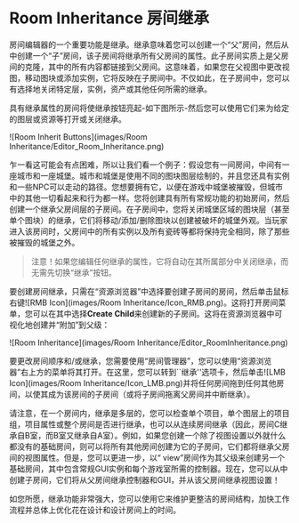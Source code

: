 # Room Inheritance 房间继承

房间编辑器的一个重要功能是继承。继承意味着您可以创建一个“父”房间，然后从中创建一个“子”房间，该子房间将继承所有父房间的属性。此子房间实质上是父房间的克隆，其中的所有内容都链接到父房间。这意味着，如果您在父视图中更改视图，移动图块或添加实例，它将反映在子房间中。不仅如此，在子房间中，您可以有选择地关闭特定层，实例，资产或其他任何所需的继承。

具有继承属性的房间将使继承按钮亮起-如下图所示-然后您可以使用它们来为给定的图层或资源等打开或关闭继承。

![Room Inherit Buttons](images/Room Inheritance/Editor_Room_Inheritance.png)

乍一看这可能会有点困难，所以让我们看一个例子：假设您有一间房间，中间有一座城市和一座城堡。城市和城堡是使用不同的图块图层绘制的，并且您还具有实例和一些NPC可以走动的路径。您想要拥有它，以便在游戏中城堡被摧毁，但城市中的其他一切看起来和行为都一样。您将创建具有所有常规功能的初始房间，然后创建一个继承父房间层的子房间。在子房间中，您将关闭城堡区域的图块层（甚至单个图块）的继承，它们将移动/添加/删除图块以创建被破坏的城堡外观。当玩家进入该房间时，父房间中的所有实例以及所有瓷砖等都将保持完全相同，除了那些被摧毁的城堡之外。

> 注意！如果您编辑任何继承的属性，它将自动在其所属部分中关闭继承，而无需先切换“继承”按钮。

要创建房间继承，只需在“资源浏览器”中选择要创建子房间的房间，然后单击鼠标右键![RMB Icon](images/Room Inheritance/Icon_RMB.png)。这将打开房间菜单，您可以在其中选择**Create Child**来创建新的子房间。这将在资源浏览器中可视化地创建并“附加”到父级：

![Room Inheritance](images/Room Inheritance/Editor_RoomInheritance.png)

要更改房间顺序和/或继承，您需要使用“房间管理器”，您可以使用“资源浏览器”右上方的菜单将其打开。在这里，您可以转到``继承''选项卡，然后单击![LMB Icon](images/Room Inheritance/Icon_LMB.png)并将任何房间拖到任何其他房间，以使其成为该房间的子房间（或将子房间拖离父房间并中断继承）。

请注意，在一个房间内，继承是多层的，您可以检查单个项目，单个图层上的项目组，项目属性或整个房间是否进行继承，也可以从连续房间继承（因此，房间C继承自B室，而B室又继承自A室）。例如，如果您创建一个除了视图设置以外就什么都没有的基础房间，则可以将所有其他房间创建为它的子房间，它们都将继承父房间的视图属性。但是，您可以更进一步，以“ view”房间作为其父级来创建另一个基础房间，其中包含常规GUI实例和每个游戏室所需的控制器。现在，您可以从中创建子房间，它们将从父房间继承控制器和GUI，并从该父房间继承视图设置！

如您所愿，继承功能非常强大，您可以使用它来维护更整洁的房间结构，加快工作流程并总体上优化花在设计和设计房间上的时间。